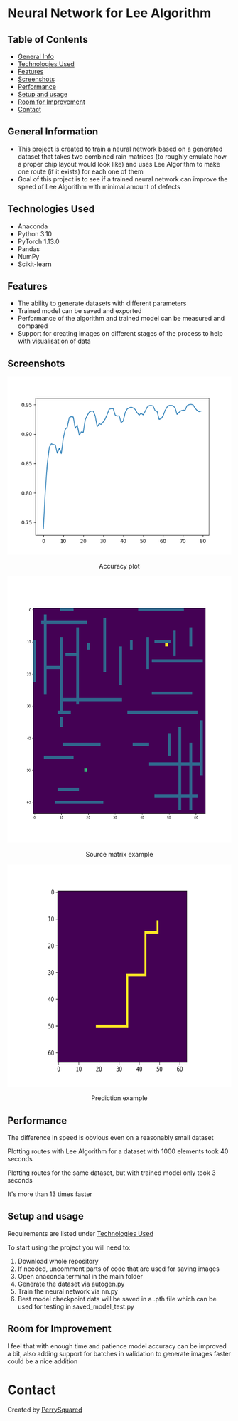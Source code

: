 # Neural Network for Lee Algorithm


## Table of Contents
* [General Info](#general-information)
* [Technologies Used](#technologies-used)
* [Features](#features)
* [Screenshots](#screenshots)
* [Performance](#performance)
* [Setup and usage](#setup-and-usage)
* [Room for Improvement](#room-for-improvement)
* [Contact](#contact)



## General Information
- This project is created to train a neural network based on a generated dataset that takes two combined rain matrices (to roughly emulate how a proper chip layout would look like) and uses Lee Algorithm to make one route (if it exists) for each one of them
- Goal of this project is to see if a trained neural network can improve the speed of Lee Algorithm with minimal amount of defects


## Technologies Used
- Anaconda
- Python 3.10
- PyTorch 1.13.0
- Pandas
- NumPy
- Scikit-learn


## Features
- The ability to generate datasets with different parameters
- Trained model can be saved and exported
- Performance of the algorithm and trained model can be measured and compared
- Support for creating images on different stages of the process to help with visualisation of data


## Screenshots
<p align="center">
  <img width="600" height="400" src="./other/Figure_2.png">
</p>
<p align="center"> Accuracy plot </p>
<p align="center">
  <img width="600" height="600" src="./other/Figure_3.png">
</p>
<p align="center"> Source matrix example </p>
<p align="center">
  <img width="600" height="500" src="./other/prediction.png">
</p>
<p align="center"> Prediction example </p>


## Performance
<p> The difference in speed is obvious even on a reasonably small dataset </p>
<p> Plotting routes with Lee Algorithm for a dataset with 1000 elements took 40 seconds </p>
<p> Plotting routes for the same dataset, but with trained model only took 3 seconds </p>
<p> It's more than 13 times faster </p>

## Setup and usage
Requirements are listed under  [Technologies Used](#technologies-used)

To start using the project you will need to:
1. Download whole repository
2. If needed, uncomment parts of code that are used for saving images
3. Open anaconda terminal in the main folder
4. Generate the dataset via autogen.py
5. Train the neural network via nn.py
6. Best model checkpoint data will be saved in a .pth file which can be used for testing in saved_model_test.py


## Room for Improvement
I feel that with enough time and patience model accuracy can be improved a bit, also adding support for batches in validation to generate images faster could be a nice addition


# Contact
Created by [PerrySquared](https://github.com/PerrySquared)
